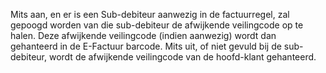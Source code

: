 Mits aan, en er is een Sub-debiteur aanwezig in de factuurregel, zal gepoogd worden van die sub-debiteur de afwijkende veilingcode op te halen.
Deze afwijkende veilingcode (indien aanwezig) wordt dan gehanteerd in de E-Factuur barcode. Mits uit, of niet gevuld bij de sub-debiteur, wordt de afwijkende veilingcode van de hoofd-klant gehanteerd.
